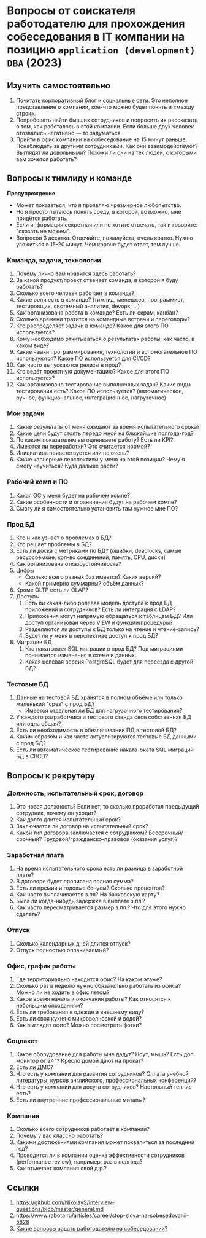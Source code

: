 # Вопросы от соискателя работодателю для прохождения собеседования в IT компании на позицию `application (development) DBA` (2023)

## Изучить самостоятельно 

1. Почитать корпоративный блог и социальные сети. 
   Это неполное представление о компании, кое-что можно будет понять и «между строк».
2. Попробовать найти бывших сотрудников и попросить их рассказать о том, как работалось в этой компании. 
   Если больше двух человек отозвались негативно — то задуматься.
3. Прийти в офис компании на собеседование на 15 минут раньше. Понаблюдать за другими сотрудниками. 
   Как они взаимодействуют? Выглядят ли довольными? Похожи ли они на тех людей, с которыми вам хочется работать?

## Вопросы к тимлиду и команде

__Предупреждение__
* Может показаться, что я проявляю чрезмерное любопытство.  
* Но я просто пытаюсь понять среду, в которой, возможно, мне придётся работать.
* Если информация секретная или не хотите отвечать, так и говорите: "сказать не можем".  
* Вопросов 3 десятка. Отвечайте, пожалуйста, очень кратко. 
  Нужно уложиться в 15-20 минут. Чем короче будет ответ, тем лучше.

### Команда, задачи, технологии
1. Почему лично вам нравится здесь работать?
1. За какой продукт/проект отвечает команда, в которой я буду работать?
1. Сколько всего человек работает в команде?
1. Какие роли есть в команде? (тимлид, менеджер, программист, тестировщик, системный аналитик, devops, ...)
1. Как организована работа в команде? Есть ли скрам, канбан? 
1. Сколько времени тратится на командные встречи и переговоры?
1. Кто распределяет задачи в команде? Какое для этого ПО используется?
1. Кому необходимо отчитываться о результатах работы, как часто, в каком виде?
1. Какие языки программирования, технологии и вспомогательное ПО используются? Какое ПО используется для CI/CD?
1. Как часто выпускаются релизы в прод?
1. Кто ведёт проектную документацию? Какое для этого ПО используется?
1. Как организовано тестирование выполненных задач? Какие виды тестирования есть? Какое ПО используется? 
   (автоматическое, ручное; функциональное, интеграционное, нагрузочное)

### Мои задачи
1. Какие результаты от меня ожидают за время испытательного срока?
1. Какие цели будут стоять передо мной на ближайшие полгода-год?
1. По каким показателям вы оцениваете работу? Есть ли KPI?
1. Имеются ли переработки? Это считается нормой?
1. Инициатива приветствуется или не очень?
1. Какие карьерные перспективы у меня на этой позиции? Чему я смогу научиться? Куда дальше расти?

### Рабочий комп и ПО
1. Какая ОС у меня будет на рабочем компе?
1. Какие особенности и ограничения будут на рабочем компе?
1. Смогу ли я самостоятельно установить там нужное мне ПО?
  
### Прод БД
1. Кто и как узнаёт о проблемах в БД? 
1. Кто решает проблемы в БД?
1. Есть ли доска с метриками по БД? (ошибки, deadlocks, самые ресурсоёмкие; кол-во соединений, память, CPU, диски)
1. Как организована отказоустойчивость?
1. Цифры
   * Сколько всего разных баз имеется? Каких версий?
   * Какой примерно суммарный объём данных? 
1. Кроме OLTP есть ли OLAP?
1. Доступы 
   1. Есть ли какая-либо ролевая модель доступа к прод БД приложений и сотрудников? Есть ли интеграция с LDAP? 
   1. Приложения могут напрямую обращаться к таблицам БД? Или доступ организован через VIEW и функции/процедуры?
   1. Разделяются ли доступы к БД только на чтение и чтение-запись?
   1. Будет ли у меня в перспективе доступ к прод БД?
1. Миграции БД
   1. Кто накатывает SQL миграции в прод БД? Под миграциями понимается изменения в схеме и данных.
   1. Какая целевая версия PostgreSQL будет для переезда с другой БД?

### Тестовые БД
1. Данные на тестовой БД хранятся в полном объёме или только маленький "срез" с прод БД?
   * Имеется отдельная ли БД для нагрузочного тестирования?
1. У каждого разработчика и тестового стенда своя собственная БД или одна общая?
1. Есть ли необходимость в обезличивании ПД в тестовой БД?
1. Каким образом и как часто актуализируются тестовые БД данными с прод БД?
1. Есть ли автоматическое тестирование наката-оката SQL миграций БД в CI/CD? 


## Вопросы к рекрутеру

### Должность, испытательный срок, договор 
1. Это новая должность? 
   Если нет, то сколько проработал предыдущий сотрудник, почему он уходит?
1. Как долго длится испытательный срок?
1. Заключается ли договор на испытательный срок?
1. Какой тип договора заключается с сотрудником?
   Бессрочный/срочный? Трудовой/гражданско-правовой (оказания услуг)?

### Заработная плата
1. На время испытательного срока есть ли разница в заработной плате?
1. В договоре будет прописана полная сумма? 
1. Есть ли премии и годовые бонусы? Сколько процентов?
1. Как часто выплачивается з.пл? На банковскую карту?
1. Была ли когда-нибудь задержка в выплате з.пл.?
1. Как часто пересматривается размер з.пл.? Что для этого нужно сделать?

### Отпуск
1. Сколько календарных дней длится отпуск?
1. Отпуск полностью оплачиваемый?

### Офис, график работы
1. Где территориально находится офис? На каком этаже?
1. Сколько раз в неделю нужно обязательно работать из офиса? Можно ли не ходить в офис летом?
1. Какое время начала и окончания работы? Как относятся к небольшим опозданиям?
1. Есть ли требования к одежде и внешнему виду?
1. Есть ли своя кухня c микроволновкой и водой?
1. Как выглядит офис? Можно посмотреть фотки?

### Соцпакет
1. Какое оборудование для работы мне дадут? Ноут, мышь? Есть доп. монитор от 24"? Кресло домой дают на прокат?
1. Есть ли ДМС?
1. Что есть у компании для развития сотрудников? Оплата учебной литературы, курсов английского, профессиональных конференций?
1. Что есть у компании для досуга сотрудников? Настольный теннис есть?
1. Есть ли внутренние профессиональные митапы? 

### Компания
1. Сколько всего сотрудников работает в компании?
1. Почему у вас классно работать?
1. Какими достижениями компания может похвалиться за последний год?
1. Проводится ли в компании оценка эффективности сотрудников (performance review), например, раз в полгода?
1. Как отмечает компания свой д.р.?

## Ссылки

1. https://github.com/NikolayS/interview-questions/blob/master/general.md
1. https://www.rabota.ru/articles/career/stop-slova-na-sobesedovanii-5628
1. [Какие вопросы задать работодателю на собеседовании?](https://habr.com/ru/post/655631/)

